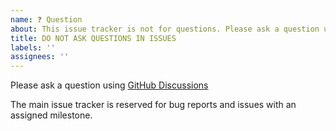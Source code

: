 ```yaml
---
name: ❓ Question
about: This issue tracker is not for questions. Please ask a question using GitHub Discussions: https://github.com/scalameta/metals/discussions/new
title: DO NOT ASK QUESTIONS IN ISSUES
labels: ''
assignees: ''
---
```


Please ask a question using [GitHub Discussions](https://github.com/scalameta/metals/discussions/new)

The main issue tracker is reserved for bug reports and issues with an assigned milestone.

